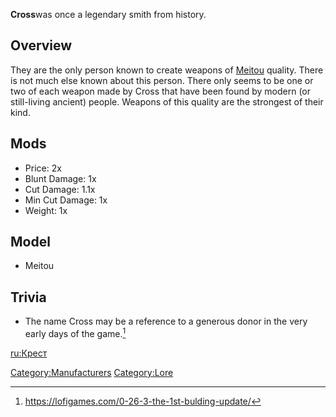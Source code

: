 **Cross**was once a legendary smith from history.

## Overview

They are the only person known to create weapons of
[Meitou](Meitou.md "wikilink") quality. There is not much else known about
this person. There only seems to be one or two of each weapon made by
Cross that have been found by modern (or still-living ancient) people.
Weapons of this quality are the strongest of their kind.

## Mods

- Price: 2x
- Blunt Damage: 1x
- Cut Damage: 1.1x
- Min Cut Damage: 1x
- Weight: 1x

## Model

- Meitou

## Trivia

- The name Cross may be a reference to a generous donor in the very
  early days of the game.[^1]

[ru:Крест](ru:Крест "wikilink")

[Category:Manufacturers](Category:Manufacturers "wikilink")
[Category:Lore](Category:Lore "wikilink")

[^1]: <https://lofigames.com/0-26-3-the-1st-bulding-update/>